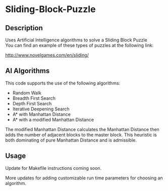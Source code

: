 Sliding-Block-Puzzle
=================

Description
------------
Uses Artificial Intelligence algorithms to solve a Sliding Block Puzzle <br />
You can find an example of these types of puzzles at the following link:

http://www.novelgames.com/en/sliding/

AI Algorithms
--------
This code supports the use of the following algorithms:

  - Random Walk
  - Breadth First Search
  - Depth First Search
  - Iterative Deepening Search
  - A* with Manhattan Distance
  - A* with a modified Manhattan Distance

The modified Manhattan Distance calculates the Manhattan Distance then<br />
adds the number of adjacent blocks to the master block.  This heuristic is<br />
both dominating of pure Manhattan Distance and is admissible.

Usage
--------
Update for Makefile instructions coming soon.

More updates for adding customizable run time parameters for choosing an algorithm.
